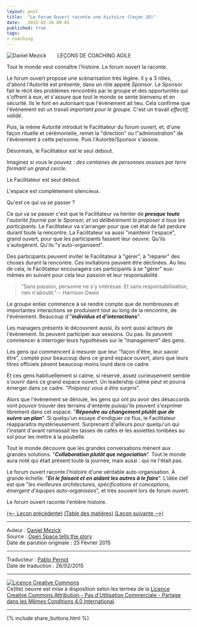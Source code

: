 ```yaml
---
layout: post
title:  "Le Forum Ouvert raconte une histoire (leçon 10)"
date:   2015-02-26 00:01
published: true
tags:
- coaching
---
```


<div align="left" style="float:left; padding-right:30px" >
  <img title="Daniel Mezick" src="{{ site.url }}assets/daniel_mezick/daniel-mezick-10.png" />
</div>
LEÇONS DE COACHING AGILE

Tout le monde veut connaître l'histoire. Le forum ouvert la raconte.

Le forum ouvert propose une scénarisation très légère. Il y a 3 rôles, d'abord l'Autorité est présente, dans un rôle appelé _Sponsor_. Le Sponsor fait le récit des problèmes rencontrés par le groupe et des opportunités qui s'offrent à eux, et s'assure que tout le monde se sente bienvenu et en sécurité. Ils le font en autorisant que l'événement ait lieu. Cela confirme que l'événement est un travail _important pour le groupe_. C'est un travail _effectif, validé_.

Puis, la même Autorité introduit le Facilitateur du forum ouvert, et, d'une façon rituelle et cérémonielle, remet la "direction" ou l"administration" de l'évènement à cette personne. Puis l'Autorité/Sponsor s'assoie.

Désormais, le Facilitateur est le seul debout.

Imaginez si vous le pouvez : _des centaines de personnes assises par terre formant un grand cercle_.

Le Facilitateur est seul debout.

L'espace est complètement silencieux.

Qu'est ce qui va se passer ?

Ce qui va se passer c'est que le Facilitateur va hériter de _**presque toute** l'autorité fournie par le Sponsor, et va délibérément la proposer à tous les participants_. Le Facilitateur va s'arranger pour que cet état de fait perdure durant toute la rencontre. La Facilitateur va aussi "maintenir l'espace", grand ouvert, pour que les participants fassent leur oeuvre. Qu'ils s'autogèrent. Qu'ils "s'auto-organisent".

Des participants peuvent inviter le Facilitateur à "gérer", à "réparer" des choses durant la rencontre. Ces invitations peuvent être déclinées. Au lieu de cela, le Facilitateur encouragera ces participants à se "gérer" eux-mêmes en suivant pour cela leur passion et leur responsabilité.

> "Sans passion, personne ne s'y intéresse. Et sans responsabilisation, rien n'aboutit."-- Harrison Owen

Le groupe entier commence à se rendre compte que de nombreuses et importantes interactions se produisent tout au long de la rencontre, de l'évènement. Beaucoup d'"_**individus et d'interactions**_".

Les managers présents le découvrent aussi, ils sont aussi acteurs de l'évènement. Ils peuvent participer aux sessions. Ou pas. Ils peuvent commencer à interroger leurs hypothèses sur le "management" des gens.

Les gens qui commencent à mesurer que leur "façon d'être, leur savoir être", compte pour beaucoup dans ce grand espace ouvert, alors que leurs titres officiels pèsent beaucoup moins lourd dans ce cadre.

Et ces gens habituellement si calme, si réservé, assez curieusement semble s'ouvrir dans ce grand espace ouvert. Un leadership calme peut et pourra émerger dans ce cadre. "_Préparez vous à être surpris_".

Alors que l'évènement se déroule, les gens qui ont pu avoir des désaccords vont pouvoir trouver des terrains d'entente puisqu'ils peuvent s'exprimer librement dans cet espace. "_**Répondre au changement plutôt que de suivre un plan**_". Si quelqu'un essaye d'endiguer ce flux, le Facilitateur réapparaitra mystérieusement. Surprenant d'ailleurs pour quelqu'un qui l'instant d'avant ramassait les tasses de cafés et les assiettes tombées au sol pour les mettre à la poubelle.

Tout le monde découvre que les grandes conversations mènent aux grandes solutions. "_**Collaboration plutôt que négociation**_". Tout le monde aura noté qui était présent toute la journée, mais aussi : qui ne l'était pas.

Le forum ouvert raconte l'histoire d'une véritable auto-organisation. A grande échelle. "_**En le faisant et en aidant les autres à le faire**_". L'idée clef est que "_les meilleures architectures, spécifications et conceptions, émergent d'équipes auto-organisées_", et très souvent lors de forum ouvert.

Le forum ouvert raconte l'entière histoire.

[(<-- Leçon précédente)](http://www.les-traducteurs-agiles.org/2015/02/25/commencez-dans-le-forum-ouvert-lecon-9.html) [(Table des matières)](http://www.les-traducteurs-agiles.org/2015/02/15/lecons-de-coaching.html) [(Leçon suivante -->)](http://www.les-traducteurs-agiles.org/2015/03/21/encouragez-les-managers-a-encourager-l-experimentation-lecon-11.html)  

---
Auteur : [Daniel Mezick](https://twitter.com/danielmezick)  
Source : [Open Space tells the story](http://newtechusa.net/agile/open-space-tells-the-story/)  
Date de parution originale : 25 Février 2015  

---
Traducteur : [Pablo Pernot](https://twitter.com/pablopernot)  
Date de traduction : 26/02/2015  

---

<a rel="license" href="http://creativecommons.org/licenses/by-nc-sa/4.0/"><img alt="Licence Creative Commons" style="border-width:0" src="http://i.creativecommons.org/l/by-nc-sa/4.0/88x31.png" /></a><br />Ce(tte) oeuvre est mise à disposition selon les termes de la <a rel="license" href="http://creativecommons.org/licenses/by-nc-sa/4.0/">Licence Creative Commons Attribution - Pas d'Utilisation Commerciale - Partage dans les Mêmes Conditions 4.0 International</a>.

---

{% include share_buttons.html %}
